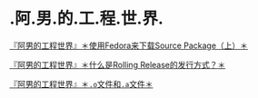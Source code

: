 # .阿.男.的.工.程.世.界.

[『阿男的工程世界』＊使用Fedora来下载Source Package（上）＊](https://github.com/liweinan/engineering-world/blob/master/fedora-source-package.md)

[『阿男的工程世界』＊什么是Rolling Release的发行方式？＊](https://github.com/liweinan/engineering-world/blob/master/rolling-release.md)

[『阿男的工程世界』＊`.o`文件和`.a`文件＊](https://github.com/liweinan/engineering-world/blob/master/StaticLibrary.md)